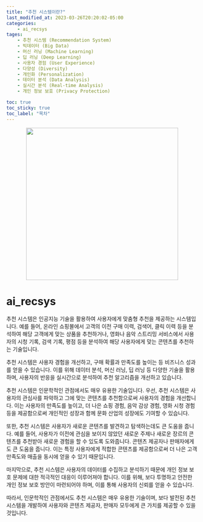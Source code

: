 ```yaml
---
title: "추천 시스템이란?"
last_modified_at: 2023-03-26T20:20:02-05:00
categories:
    - ai_recsys
tages:
    - 추천 시스템 (Recommendation System)
    - 빅데이터 (Big Data)
    - 머신 러닝 (Machine Learning)
    - 딥 러닝 (Deep Learning)
    - 사용자 경험 (User Experience)
    - 다양성 (Diversity)
    - 개인화 (Personalization)
    - 데이터 분석 (Data Analysis)
    - 실시간 분석 (Real-time Analysis)
    - 개인 정보 보호 (Privacy Protection)

toc: true
toc_sticky: true
toc_label: "목차"
---
```


<p align="center">
<img src="../../../image/ai.png" 
width="400" height="400"/>
</p>

# ai_recsys

추천 시스템은 인공지능 기술을 활용하여 사용자에게 맞춤형 추천을 제공하는 시스템입니다. 예를 들어, 온라인 쇼핑몰에서 고객의 이전 구매 이력, 검색어, 클릭 이력 등을 분석하여 해당 고객에게 맞는 상품을 추천하거나, 영화나 음악 스트리밍 서비스에서 사용자의 시청 기록, 검색 기록, 평점 등을 분석하여 해당 사용자에게 맞는 콘텐츠를 추천하는 기술입니다.

추천 시스템은 사용자 경험을 개선하고, 구매 확률과 만족도를 높이는 등 비즈니스 성과를 얻을 수 있습니다. 이를 위해 데이터 분석, 머신 러닝, 딥 러닝 등 다양한 기술을 활용하며, 사용자의 반응을 실시간으로 분석하여 추천 알고리즘을 개선하고 있습니다.

추천 시스템은 인문학적인 관점에서도 매우 유용한 기술입니다. 우선, 추천 시스템은 사용자의 관심사를 파악하고 그에 맞는 콘텐츠를 추천함으로써 사용자의 경험을 개선합니다. 이는 사용자의 만족도를 높이고, 더 나은 쇼핑 경험, 음악 감상 경험, 영화 시청 경험 등을 제공함으로써 개인적인 성장과 함께 문화 산업의 성장에도 기여할 수 있습니다.

또한, 추천 시스템은 사용자가 새로운 콘텐츠를 발견하고 탐색하는데도 큰 도움을 줍니다. 예를 들어, 사용자가 이전에 관심을 보이지 않았던 새로운 주제나 새로운 장르의 콘텐츠를 추천받아 새로운 경험을 할 수 있도록 도와줍니다. 콘텐츠 제공자나 판매자에게도 큰 도움을 줍니다. 이는 특정 사용자에게 적합한 콘텐츠를 제공함으로써 더 나은 고객 만족도와 매출을 동시에 얻을 수 있기 때문입니다.

마지막으로, 추천 시스템은 사용자의 데이터를 수집하고 분석하기 때문에 개인 정보 보호 문제에 대한 적극적인 대응이 이루어져야 합니다. 이를 위해, 보다 투명하고 안전한 개인 정보 보호 방안이 마련되어야 하며, 이를 통해 사용자의 신뢰를 얻을 수 있습니다.

따라서, 인문학적인 관점에서도 추천 시스템은 매우 유용한 기술이며, 보다 발전된 추천 시스템을 개발하여 사용자와 콘텐츠 제공자, 판매자 모두에게 큰 가치를 제공할 수 있을 것입니다.